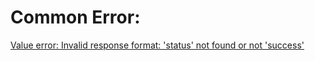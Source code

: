 # Common Error:
[Value error: Invalid response format: 'status' not found or not 'success'](https://github.com/anditv21/panel/wiki/Common-issues)

